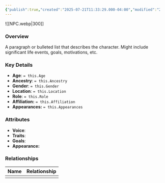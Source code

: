 ```yaml
---
{"publish":true,"created":"2025-07-21T11:33:29.000-04:00","modified":"2025-10-03T09:30:44.234-04:00","published":"2025-10-03T09:30:44.234-04:00","cssclasses":"","Age":null,"Ancestry":null,"Gender":null,"Location":null,"Role":null,"Affiliation":null,"Appearances":null}
---
```



![[NPC.webp\|300]]

### Overview
A paragraph or bulleted list that describes the character. Might include significant life events, goals, motivations, etc.

### Key Details
- **Age**: `= this.Age`
- **Ancestry**: `= this.Ancestry`
- **Gender**: `= this.Gender`
- **Location**: `= this.Location`
- **Role**: `= this.Role`
- **Affiliation:** `= this.Affiliation`
- **Appearances:** `= this.Appearances`

### Attributes
- **Voice**: 
- **Traits**: 
- **Goals**: 
- **Appearance:** 

### Relationships

| Name | Relationship |
| ---- | ------------ |
|      |              |

